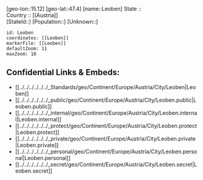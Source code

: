 ﻿---
location: [47.4,15.12] 
mapzoom: [7,12] 
mapmarker: city 
type: City
tags:
- geo/City


SpocWebEntityId: 31944
isDeleted: false
confidential: public

---
[geo-lon::15.12] 
[geo-lat::47.4] 
[name::Leoben] 
State ::  
Country :: [[Austria]]  
[StateId::] 
[Population::] 
[Unknown::] 


```leaflet
id: Leoben
coordinates: [[Leoben]] 
markerFile: [[Leoben]] 
defaultZoom: 11 
maxZoom: 18
```


## Confidential Links & Embeds: 
- [[../../../../../../_Standards/geo/Continent/Europe/Austria/City/Leoben|Leoben]] 
- [[../../../../../../_public/geo/Continent/Europe/Austria/City/Leoben.public|Leoben.public]] 
- [[../../../../../../_internal/geo/Continent/Europe/Austria/City/Leoben.internal|Leoben.internal]] 
- [[../../../../../../_protect/geo/Continent/Europe/Austria/City/Leoben.protect|Leoben.protect]] 
- [[../../../../../../_private/geo/Continent/Europe/Austria/City/Leoben.private|Leoben.private]] 
- [[../../../../../../_personal/geo/Continent/Europe/Austria/City/Leoben.personal|Leoben.personal]] 
- [[../../../../../../_secret/geo/Continent/Europe/Austria/City/Leoben.secret|Leoben.secret]] 
